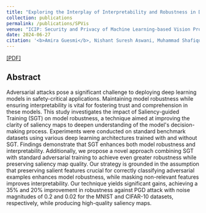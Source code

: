 ```yaml
---
title: "Exploring the Interplay of Interpretability and Robustness in Deep Neural Networks: A Saliency-guided Approach"
collection: publications
permalink: /publications/SPVis
venue: "ICIP: Security and Privacy of Machine Learning-based Vision Processing in Autonomous Systems (SPVis), 2024, Abu Dhabi, UAE"
date: 2024-06-27
citation: '<b>Amira Guesmi</b>, Nishant Suresh Aswani, Muhammad Shafique'
---
```

[[PDF]]([(https://arxiv.org/abs/2405.06278)])


## Abstract
Adversarial attacks pose a significant challenge to deploying deep learning models in safety-critical applications. Maintaining model robustness while ensuring interpretability is vital for fostering trust and comprehension in these models. This study investigates the impact of Saliency-guided Training (SGT) on model robustness, a technique aimed at improving the clarity of saliency maps to deepen understanding of the model's decision-making process. Experiments were conducted on standard benchmark datasets using various deep learning architectures trained with and without SGT. Findings demonstrate that SGT enhances both model robustness and interpretability. Additionally, we propose a novel approach combining SGT with standard adversarial training to achieve even greater robustness while preserving saliency map quality. Our strategy is grounded in the assumption that preserving salient features crucial for correctly classifying adversarial examples enhances model robustness, while masking non-relevant features improves interpretability. Our technique yields significant gains, achieving a 35% and 20% improvement in robustness against PGD attack with noise magnitudes of 0.2 and 0.02 for the MNIST and CIFAR-10 datasets, respectively, while producing high-quality saliency maps.
